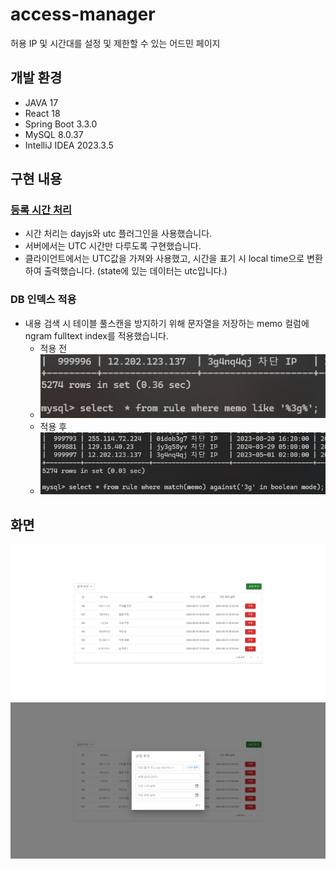 # access-manager

허용 IP 및 시간대를 설정 및 제한할 수 있는 어드민 페이지

## 개발 환경

- JAVA 17
- React 18
- Spring Boot 3.3.0
- MySQL 8.0.37
- IntelliJ IDEA 2023.3.5

## 구현 내용

### [등록 시간 처리](https://github.com/yewl1110/access-manager/blob/dev/client/README.md)

- 시간 처리는 dayjs와 utc 플러그인을 사용했습니다.
- 서버에서는 UTC 시간만 다루도록 구현했습니다.
- 클라이언트에서는 UTC값을 가져와 사용했고, 시간을 표기 시 local time으로 변환하여 출력했습니다. (state에 있는 데이터는 utc입니다.)

### DB 인덱스 적용

- 내용 검색 시 테이블 풀스캔을 방지하기 위해 문자열을 저장하는 memo 컬럼에 ngram fulltext index를 적용했습니다.
  - 적용 전
  - <img src="./image/site3.png" width="700px" title="site3"/>
  - 적용 후
  - <img src="./image/site4.png" width="700px" title="site4"/>

## 화면

<img src="./image/site1.png" width="700px" title="site1"/>
<img src="./image/site2.png" width="700px" title="site2"/>
